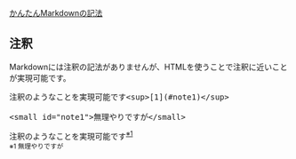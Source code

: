 [かんたんMarkdownの記法](https://tatesuke.github.io/KanTanMarkdown/syntax.html)<br>

## 注釈
Markdownには注釈の記法がありませんが、HTMLを使うことで注釈に近いことが実現可能です。<br>
<pre>
注釈のようなことを実現可能です&lt;sup&gt;&#91;1&#93;(#note1)&lt;/sup&gt;

&lt;small id="note1"&gt;無理やりですが&lt;/small&gt;
</pre>
注釈のようなことを実現可能です<sup>[※1](#note1)</sup><br>
<small id="note1">※1 無理やりですが</small>
